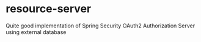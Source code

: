 # resource-server
 Quite good implementation of Spring Security OAuth2 Authorization Server using external database
